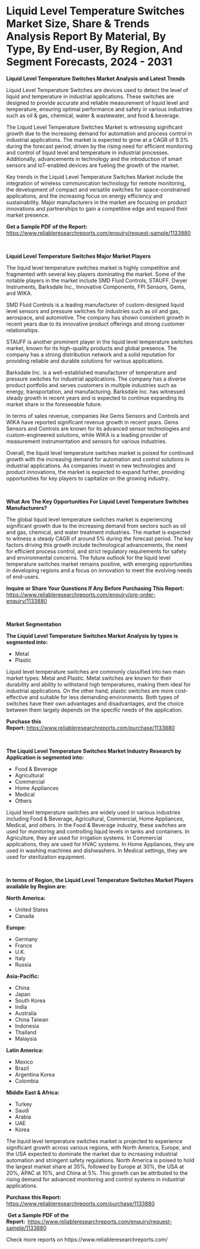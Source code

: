 <p><h1>Liquid Level Temperature Switches Market Size, Share & Trends Analysis Report By Material, By Type, By End-user, By Region, And Segment Forecasts, 2024 - 2031</h1></p><p><strong>Liquid Level Temperature Switches Market Analysis and Latest Trends</strong></p>
<p><p>Liquid Level Temperature Switches are devices used to detect the level of liquid and temperature in industrial applications. These switches are designed to provide accurate and reliable measurement of liquid level and temperature, ensuring optimal performance and safety in various industries such as oil & gas, chemical, water & wastewater, and food & beverage.</p><p>The Liquid Level Temperature Switches Market is witnessing significant growth due to the increasing demand for automation and process control in industrial applications. The market is expected to grow at a CAGR of 9.3% during the forecast period, driven by the rising need for efficient monitoring and control of liquid level and temperature in industrial processes. Additionally, advancements in technology and the introduction of smart sensors and IoT-enabled devices are fueling the growth of the market.</p><p>Key trends in the Liquid Level Temperature Switches Market include the integration of wireless communication technology for remote monitoring, the development of compact and versatile switches for space-constrained applications, and the increasing focus on energy efficiency and sustainability. Major manufacturers in the market are focusing on product innovations and partnerships to gain a competitive edge and expand their market presence.</p></p>
<p><strong>Get a Sample PDF of the Report:&nbsp;</strong> <a href="https://www.reliableresearchreports.com/enquiry/request-sample/1133880">https://www.reliableresearchreports.com/enquiry/request-sample/1133880</a></p>
<p>&nbsp;</p>
<p><strong>Liquid Level Temperature Switches Major Market Players</strong></p>
<p><p>The liquid level temperature switches market is highly competitive and fragmented with several key players dominating the market. Some of the notable players in the market include SMD Fluid Controls, STAUFF, Dwyer Instruments, Barksdale Inc., Innovative Components, FPI Sensors, Gems, and WIKA.</p><p>SMD Fluid Controls is a leading manufacturer of custom-designed liquid level sensors and pressure switches for industries such as oil and gas, aerospace, and automotive. The company has shown consistent growth in recent years due to its innovative product offerings and strong customer relationships.</p><p>STAUFF is another prominent player in the liquid level temperature switches market, known for its high-quality products and global presence. The company has a strong distribution network and a solid reputation for providing reliable and durable solutions for various applications.</p><p>Barksdale Inc. is a well-established manufacturer of temperature and pressure switches for industrial applications. The company has a diverse product portfolio and serves customers in multiple industries such as energy, transportation, and manufacturing. Barksdale Inc. has witnessed steady growth in recent years and is expected to continue expanding its market share in the foreseeable future.</p><p>In terms of sales revenue, companies like Gems Sensors and Controls and WIKA have reported significant revenue growth in recent years. Gems Sensors and Controls are known for its advanced sensor technologies and custom-engineered solutions, while WIKA is a leading provider of measurement instrumentation and sensors for various industries.</p><p>Overall, the liquid level temperature switches market is poised for continued growth with the increasing demand for automation and control solutions in industrial applications. As companies invest in new technologies and product innovations, the market is expected to expand further, providing opportunities for key players to capitalize on the growing industry.</p></p>
<p>&nbsp;</p>
<p><strong>What Are The Key Opportunities For Liquid Level Temperature Switches Manufacturers?</strong></p>
<p><p>The global liquid level temperature switches market is experiencing significant growth due to the increasing demand from sectors such as oil and gas, chemical, and water treatment industries. The market is expected to witness a steady CAGR of around 5% during the forecast period. The key factors driving this growth include technological advancements, the need for efficient process control, and strict regulatory requirements for safety and environmental concerns. The future outlook for the liquid level temperature switches market remains positive, with emerging opportunities in developing regions and a focus on innovation to meet the evolving needs of end-users.</p></p>
<p><strong>Inquire or Share Your Questions If Any Before Purchasing This Report:</strong> <a href="https://www.reliableresearchreports.com/enquiry/pre-order-enquiry/1133880">https://www.reliableresearchreports.com/enquiry/pre-order-enquiry/1133880</a></p>
<p>&nbsp;</p>
<p><strong>Market Segmentation</strong></p>
<p><strong>The Liquid Level Temperature Switches Market Analysis by types is segmented into:</strong></p>
<p><ul><li>Metal</li><li>Plastic</li></ul></p>
<p><p>Liquid level temperature switches are commonly classified into two main market types: Metal and Plastic. Metal switches are known for their durability and ability to withstand high temperatures, making them ideal for industrial applications. On the other hand, plastic switches are more cost-effective and suitable for less demanding environments. Both types of switches have their own advantages and disadvantages, and the choice between them largely depends on the specific needs of the application.</p></p>
<p><strong>Purchase this Report:&nbsp;</strong><a href="https://www.reliableresearchreports.com/purchase/1133880">https://www.reliableresearchreports.com/purchase/1133880</a></p>
<p>&nbsp;</p>
<p><strong>The Liquid Level Temperature Switches Market Industry Research by Application is segmented into:</strong></p>
<p><ul><li>Food & Beverage</li><li>Agricultural</li><li>Commercial</li><li>Home Appliances</li><li>Medical</li><li>Others</li></ul></p>
<p><p>Liquid level temperature switches are widely used in various industries including Food & Beverage, Agricultural, Commercial, Home Appliances, Medical, and others. In the Food & Beverage industry, these switches are used for monitoring and controlling liquid levels in tanks and containers. In Agriculture, they are used for irrigation systems. In Commercial applications, they are used for HVAC systems. In Home Appliances, they are used in washing machines and dishwashers. In Medical settings, they are used for sterilization equipment.</p></p>
<p>&nbsp;</p>
<p><strong>In terms of Region, the Liquid Level Temperature Switches Market Players available by Region are:</strong></p>
<p>
    <p> <strong> North America: </strong>
        <ul>
            <li>United States</li>
            <li>Canada</li>
        </ul>
        </p> 
    <p> <strong> Europe: </strong>
        <ul>
            <li>Germany</li>
            <li>France</li>
            <li>U.K.</li>
            <li>Italy</li>
            <li>Russia</li>
        </ul>
        </p> 
    <p> <strong> Asia-Pacific: </strong>
        <ul>
            <li>China</li>
            <li>Japan</li>
            <li>South Korea</li>
            <li>India</li>
            <li>Australia</li>
            <li>China Taiwan</li>
            <li>Indonesia</li>
            <li>Thailand</li>
            <li>Malaysia</li>
        </ul>
        </p> 
    <p> <strong> Latin America: </strong>
        <ul>
            <li>Mexico</li>
            <li>Brazil</li>
            <li>Argentina Korea</li>
            <li>Colombia</li>
        </ul>
        </p> 
    <p> <strong> Middle East & Africa: </strong>
        <ul>
            <li>Turkey</li>
            <li>Saudi</li>
            <li>Arabia</li>
            <li>UAE</li>
            <li>Korea</li>
        </ul>
    </p>
    </p>
<p><p>The liquid level temperature switches market is projected to experience significant growth across various regions, with North America, Europe, and the USA expected to dominate the market due to increasing industrial automation and stringent safety regulations. North America is poised to hold the largest market share at 35%, followed by Europe at 30%, the USA at 20%, APAC at 10%, and China at 5%. This growth can be attributed to the rising demand for advanced monitoring and control systems in industrial applications.</p></p>
<p><strong>Purchase this Report: </strong><a href="https://www.reliableresearchreports.com/purchase/1133880">https://www.reliableresearchreports.com/purchase/1133880</a></p>
<p>&nbsp;<strong>Get a Sample PDF of the Report:&nbsp;&nbsp;</strong><a href="https://www.reliableresearchreports.com/enquiry/request-sample/1133880">https://www.reliableresearchreports.com/enquiry/request-sample/1133880</a></p>
<p><strong></strong></p>
<p>Check more reports on https://www.reliableresearchreports.com/</p>